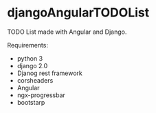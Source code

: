 # djangoAngularTODOList
TODO List made with Angular and Django.

Requirements:

* python 3
* django 2.0
* Djanog rest framework
* corsheaders
* Angular
* ngx-progressbar
* bootstarp
